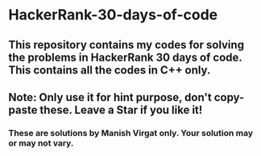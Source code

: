 # HackerRank-30-days-of-code
## This repository contains my codes for solving the problems in HackerRank 30 days of code. This contains all the codes in C++ only.
## Note: Only use it for hint purpose, don't copy-paste these. Leave a Star if you like it!


### These are solutions by Manish Virgat only. Your solution may or may not vary.
